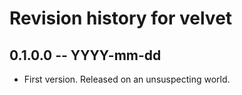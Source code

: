 # Revision history for velvet

## 0.1.0.0 -- YYYY-mm-dd

* First version. Released on an unsuspecting world.
